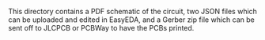 This directory contains a PDF schematic of the circuit, two JSON files which can be uploaded and edited in EasyEDA, and a Gerber zip file which can be sent off to JLCPCB or PCBWay to have the PCBs printed.
